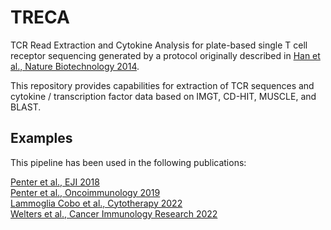 # TRECA
TCR Read Extraction and Cytokine Analysis for plate-based single T cell receptor sequencing generated by a protocol originally described in 
[Han et al., Nature Biotechnology 2014](https://www.nature.com/articles/nbt.2938).

This repository provides capabilities for extraction of TCR sequences and cytokine / transcription factor data
based on IMGT, CD-HIT, MUSCLE, and BLAST.  

## Examples

This pipeline has been used in the following publications:

[Penter et al., EJI 2018](https://onlinelibrary.wiley.com/doi/full/10.1002/eji.201847507)<br>
[Penter et al., Oncoimmunology 2019](https://pubmed.ncbi.nlm.nih.gov/31069154/)<br>
[Lammoglia Cobo et al., Cytotherapy 2022](https://pubmed.ncbi.nlm.nih.gov/35525797/)<br>
[Welters et al., Cancer Immunology Research 2022](https://pubmed.ncbi.nlm.nih.gov/36122410/)
